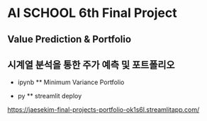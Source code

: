 # AI SCHOOL 6th Final Project
## Value Prediction & Portfolio
## 시계열 분석을 통한 주가 예측 및 포트폴리오

* ipynb
** Minimum Variance Portfolio

* py
** streamlit deploy

https://jaesekim-final-projects-portfolio-ok1s6l.streamlitapp.com/
